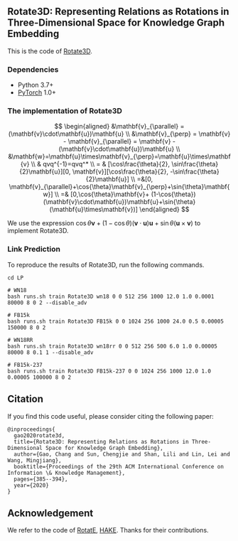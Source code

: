 ## Rotate3D: Representing Relations as Rotations in Three-Dimensional Space for Knowledge Graph Embedding 

This is the code of [Rotate3D](https://dl.acm.org/doi/abs/10.1145/3340531.3411889).  

### Dependencies

- Python 3.7+
- [PyTorch](http://pytorch.org/) 1.0+

### The implementation of Rotate3D

$$
\begin{aligned}
&\mathbf{v}_{\parallel} = (\mathbf{v}\cdot\mathbf{u})\mathbf{u} \\
&\mathbf{v}_{\perp} = \mathbf{v} - \mathbf{v}_{\parallel} = \mathbf{v} - (\mathbf{v}\cdot\mathbf{u})\mathbf{u} \\
&\mathbf{w}=\mathbf{u}\times\mathbf{v}_{\perp}=\mathbf{u}\times\mathbf{v} \\
		& qvq^{-1}=qvq^* \\ 
		= & [\cos\frac{\theta}{2}, \sin\frac{\theta}{2}\mathbf{u}][0, \mathbf{v}][\cos\frac{\theta}{2}, -\sin\frac{\theta}{2}\mathbf{u}] \\ 
		=&[0, \mathbf{v}_{\parallel}+\cos{\theta}\mathbf{v}_{\perp}+\sin{\theta}\mathbf{w}] \\ 
		=& [0,\cos{\theta}\mathbf{v}+ (1-\cos{\theta})(\mathbf{v}\cdot\mathbf{u})\mathbf{u}+\sin{\theta}(\mathbf{u}\times\mathbf{v})]
	\end{aligned}
$$

We use the expression $\cos{\theta}\mathbf{v}+ (1-\cos{\theta})(\mathbf{v}\cdot\mathbf{u})\mathbf{u}+\sin{\theta}(\mathbf{u}\times\mathbf{v})$ to implement Rotate3D. 

### Link Prediction

To reproduce the results of Rotate3D, run the following commands.

```
cd LP

# WN18
bash runs.sh train Rotate3D wn18 0 0 512 256 1000 12.0 1.0 0.0001 80000 8 0 2 --disable_adv 

# FB15k
bash runs.sh train Rotate3D FB15k 0 0 1024 256 1000 24.0 0.5 0.00005 150000 8 0 2

# WN18RR
bash runs.sh train Rotate3D wn18rr 0 0 512 256 500 6.0 1.0 0.00005 80000 8 0.1 1 --disable_adv

# FB15k-237
bash runs.sh train Rotate3D FB15k-237 0 0 1024 256 1000 12.0 1.0 0.00005 100000 8 0 2
```

## Citation

If you find this code useful, please consider citing the following paper:

```
@inproceedings{
  gao2020rotate3d,
  title={Rotate3D: Representing Relations as Rotations in Three-Dimensional Space for Knowledge Graph Embedding},
  author={Gao, Chang and Sun, Chengjie and Shan, Lili and Lin, Lei and Wang, Mingjiang},
  booktitle={Proceedings of the 29th ACM International Conference on Information \& Knowledge Management},
  pages={385--394},
  year={2020}
}
```

## Acknowledgement

We refer to the code of [RotatE](https://github.com/DeepGraphLearning/KnowledgeGraphEmbedding), [HAKE](https://github.com/MIRALab-USTC/KGE-HAKE). Thanks for their contributions.